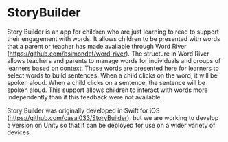 # StoryBuilder

Story Builder is an app for children who are just learning to read to support their engagement with words. It allows children to be presented with words that a parent or teacher has made available through Word River (https://github.com/bsimondet/word-river). The structure in Word River allows teachers and parents to manage words for individuals and groups of learners based on context. Those words are presented here for learners to select words to build sentences. When a child clicks on the word, it will be spoken aloud. When a child clicks on a sentence, the sentence will be spoken aloud. This support allows children to interact with words more independently than if this feedback were not available.

Story Builder was originally developed in Swift for iOS (https://github.com/casal033/StoryBuilder), but we are working to develop a version on Unity so that it can be deployed for use on a wider variety of devices. 
